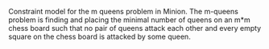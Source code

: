 Constraint model for the m queens problem in Minion. The m-queens problem is finding and placing the minimal number of queens on an m*m chess board such that no pair of queens attack each other and every empty square on the chess board is attacked by some queen.
